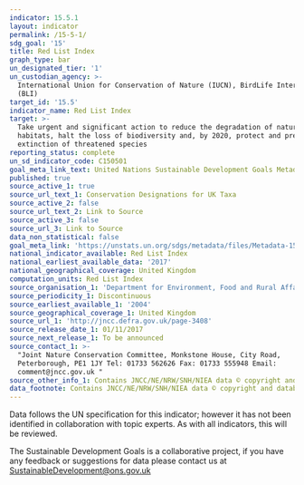 ```yaml
---
indicator: 15.5.1
layout: indicator
permalink: /15-5-1/
sdg_goal: '15'
title: Red List Index
graph_type: bar
un_designated_tier: '1'
un_custodian_agency: >-
  International Union for Conservation of Nature (IUCN), BirdLife International
  (BLI)
target_id: '15.5'
indicator_name: Red List Index
target: >-
  Take urgent and significant action to reduce the degradation of natural
  habitats, halt the loss of biodiversity and, by 2020, protect and prevent the
  extinction of threatened species
reporting_status: complete
un_sd_indicator_code: C150501
goal_meta_link_text: United Nations Sustainable Development Goals Metadata (pdf 456kB)
published: true
source_active_1: true
source_url_text_1: Conservation Designations for UK Taxa
source_active_2: false
source_url_text_2: Link to Source
source_active_3: false
source_url_3: Link to Source
data_non_statistical: false
goal_meta_link: 'https://unstats.un.org/sdgs/metadata/files/Metadata-15-05-01.pdf'
national_indicator_available: Red List Index
national_earliest_available_data: '2017'
national_geographical_coverage: United Kingdom
computation_units: Red List Index
source_organisation_1: 'Department for Environment, Food and Rural Affairs (DEFRA)'
source_periodicity_1: Discontinuous
source_earliest_available_1: '2004'
source_geographical_coverage_1: United Kingdom
source_url_1: 'http://jncc.defra.gov.uk/page-3408'
source_release_date_1: 01/11/2017
source_next_release_1: To be announced
source_contact_1: >-
  "Joint Nature Conservation Committee, Monkstone House, City Road,
  Peterborough, PE1 1JY Tel: 01733 562626 Fax: 01733 555948 Email:
  comment@jncc.gov.uk "
source_other_info_1: Contains JNCC/NE/NRW/SNH/NIEA data © copyright and database right 2017
data_footnote: Contains JNCC/NE/NRW/SNH/NIEA data © copyright and database right 2017
---
```


Data follows the UN specification for this indicator; however it has not been identified in collaboration with topic experts. As with all indicators, this will be reviewed.

The Sustainable Development Goals is a collaborative project, if you have any feedback or suggestions for data please contact us at <SustainableDevelopment@ons.gov.uk>  

